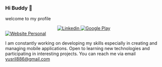 ### Hi Buddy 👋
welcome to my profile

<!-- ## &#x1f4c8; GitHub Stats

<a href="https://github.com/yusril86/yusril86">
  <img align="center" src="https://github-readme-stats.vercel.app/api/top-langs/?username=yusril86&hide=scss,less,hack,tex&title_color=ffffff&text_color=c9cacc&icon_color=2bbc8a&bg_color=1d1f21" />
</a>
<br> -->

<!-- Github Stats  -->
<!-- ![Yusril GitHub stats](https://github-readme-stats.vercel.app/api?username=yusril86&show_icons=true&theme=algolia) -->


<div align="center">

<a href="https://www.linkedin.com/in/yusril-anwar/" target="_blank">
<img src="https://img.shields.io/badge/linkedin-%230077B5.svg?style=for-the-badge&logo=linkedin&logoColor=white" alt="Linkedin"/>
</a>

<a href="https://play.google.com/store/apps/dev?id=5760765252450517608&hl=in">
<img src="https://img.shields.io/badge/Google_Play-414141?style=for-the-badge&logo=google-play&logoColor=white" alt="Google Play"/>
</div>
</a>

<a href="http://yusril.makkode.com/">
<img src="https://img.shields.io/badge/website-000000?style=for-the-badge&logo=About.me&logoColor=white" alt="Website Personal"/>
</div>
</a>

</div>

</br>

I am constantly working on developing my skills especially in creating and managing mobile applications. Open to learning new technologies and participating in interesting projects. You can reach me via email <a href="yusril886@gmail.com"> yusril886@gmail.com </a>
